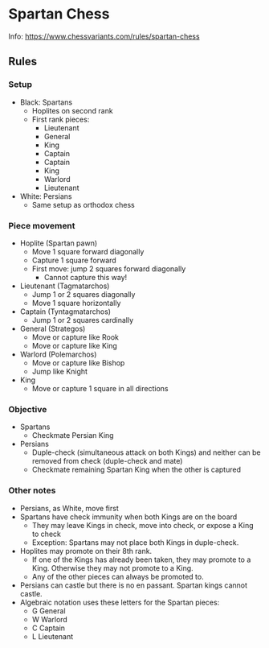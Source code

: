 # Spartan Chess

Info: <https://www.chessvariants.com/rules/spartan-chess>

## Rules

### Setup

* Black: Spartans
  * Hoplites on second rank
  * First rank pieces:
    * Lieutenant
    * General
    * King
    * Captain
    * Captain
    * King
    * Warlord
    * Lieutenant
* White: Persians
  * Same setup as orthodox chess

### Piece movement

* Hoplite (Spartan pawn)
  * Move 1 square forward diagonally
  * Capture 1 square forward
  * First move: jump 2 squares forward diagonally
    * Cannot capture this way!
* Lieutenant (Tagmatarchos)
  * Jump 1 or 2 squares diagonally
  * Move 1 square horizontally
* Captain (Tyntagmatarchos)
  * Jump 1 or 2 squares cardinally
* General (Strategos)
  * Move or capture like Rook
  * Move or capture like King
* Warlord (Polemarchos)
  * Move or capture like Bishop
  * Jump like Knight
* King
  * Move or capture 1 square in all directions

### Objective

* Spartans
  * Checkmate Persian King
* Persians
  * Duple-check (simultaneous attack on both Kings) and neither can be removed from check (duple-check and mate)
  * Checkmate remaining Spartan King when the other is captured

### Other notes

* Persians, as White, move first
* Spartans have check immunity when both Kings are on the board
  * They may leave Kings in check, move into check, or expose a King to check
  * Exception: Spartans may not place both Kings in duple-check.
* Hoplites may promote on their 8th rank.
  * If one of the Kings has already been taken, they may promote to a King. Otherwise they may not promote to a King.
  * Any of the other pieces can always be promoted to.
* Persians can castle but there is no en passant. Spartan kings cannot castle.
* Algebraic notation uses these letters for the Spartan pieces:
  * G General
  * W Warlord
  * C Captain
  * L Lieutenant
